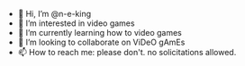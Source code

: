 - 👋 Hi, I’m @n-e-king
- 👀 I’m interested in video games
- 🌱 I’m currently learning how to video games
- 💞️ I’m looking to collaborate on ViDeO gAmEs
- 📫 How to reach me: please don't. no solicitations allowed.

<!---
n-e-king/n-e-king is a ✨ special ✨ repository because its `README.md` (this file) appears on your GitHub profile.
You can click the Preview link to take a look at your changes.
--->
